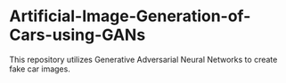 # Artificial-Image-Generation-of-Cars-using-GANs
This repository utilizes Generative Adversarial Neural Networks to create fake car images.
